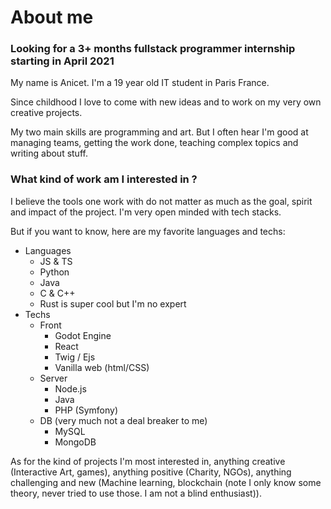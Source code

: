 # About me
### Looking for a 3+ months fullstack programmer internship starting in April 2021

My name is Anicet. I'm a 19 year old IT student in Paris France.

Since childhood I love to come with new ideas and to work on my very own creative projects.

My two main skills are programming and art. But I often hear I'm good at managing teams,
getting the work done, teaching complex topics and writing about stuff.

### What kind of work am I interested in ?

I believe the tools one work with do not matter as much as the goal, spirit and impact of the project.
I'm very open minded with tech stacks.

But if you want to know, here are my favorite languages and techs:
- Languages
  - JS & TS
  - Python
  - Java
  - C & C++
  - Rust is super cool but I'm no expert
- Techs
  - Front
    - Godot Engine
    - React
    - Twig / Ejs
    - Vanilla web (html/CSS)
  - Server
    - Node.js
    - Java
    - PHP (Symfony)
  - DB (very much not a deal breaker to me)
    - MySQL
    - MongoDB

As for the kind of projects I'm most interested in, anything creative (Interactive Art, games), anything positive (Charity, NGOs),
anything challenging and new (Machine learning, blockchain (note I only know some theory, never tried to use those. I am not a
blind enthusiast)).
